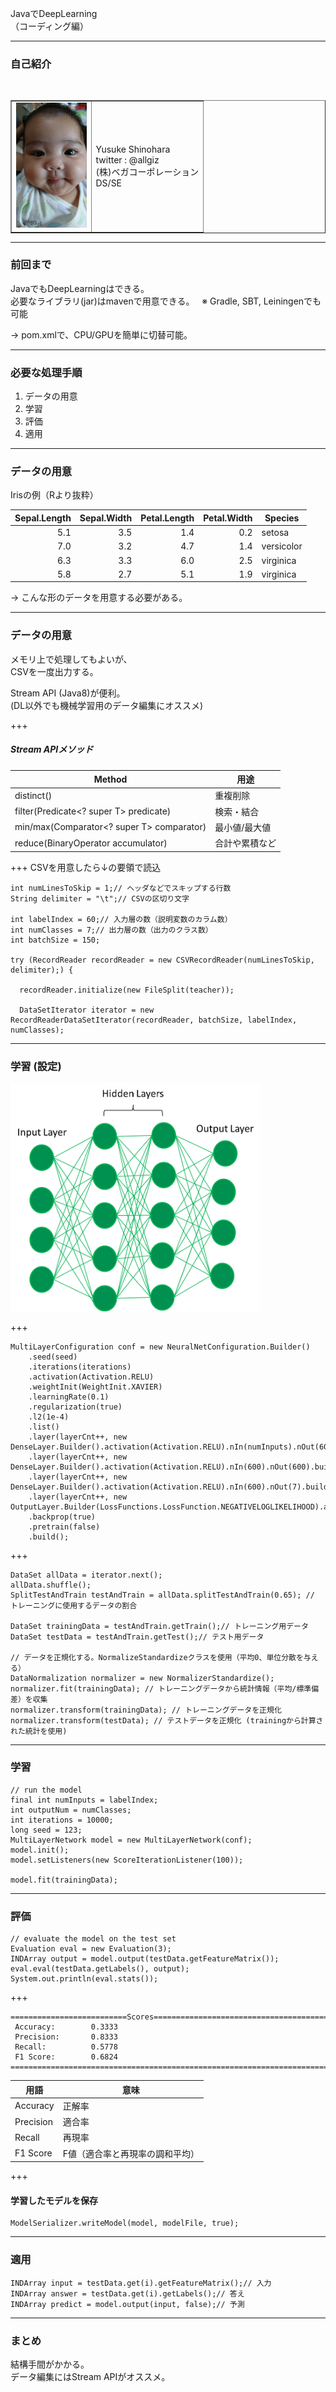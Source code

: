 JavaでDeepLearning  
（コーディング編）

---
### 自己紹介
<table border="1">
  <tr>
    <td>
      <img src="https://raw.githubusercontent.com/complex-alpha/DLwJavaLT4/master/2017-07-15%2015.51.17.jpg" height="200">
    </td>
    <td>
      Yusuke Shinohara<br>
      twitter : @allgiz<br>
      (株)ベガコーポレーション<br>
      DS/SE
    </td>

  </tr>
</table>

---
### 前回まで
JavaでもDeepLearningはできる。  
必要なライブラリ(jar)はmavenで用意できる。  
※ Gradle, SBT, Leiningenでも可能   




-> pom.xmlで、CPU/GPUを簡単に切替可能。  

---
### 必要な処理手順
1. データの用意
2. 学習
3. 評価
4. 適用

---
### データの用意
Irisの例（Rより抜粋）

|Sepal.Length|Sepal.Width|Petal.Length|Petal.Width|Species|
|--:|--:|--:|--:|--|
|5.1|3.5|1.4|0.2|setosa|
|7.0|3.2|4.7|1.4|versicolor|
|6.3|3.3|6.0|2.5|virginica|
|5.8|2.7|5.1|1.9|virginica|

-> こんな形のデータを用意する必要がある。

---
### データの用意
メモリ上で処理してもよいが、   
CSVを一度出力する。  




Stream API (Java8)が便利。   
(DL以外でも機械学習用のデータ編集にオススメ)

+++
##### Stream APIメソッド
|Method|用途|
|--|--|
|distinct()|重複削除|
|filter(Predicate<? super T> predicate)|検索・結合|
|min/max(Comparator<? super T> comparator)|最小値/最大値|
|reduce(BinaryOperator<T> accumulator)|合計や累積など|

+++
CSVを用意したら↓の要領で読込
```
int numLinesToSkip = 1;// ヘッダなどでスキップする行数
String delimiter = "\t";// CSVの区切り文字

int labelIndex = 60;// 入力層の数（説明変数のカラム数）
int numClasses = 7;// 出力層の数（出力のクラス数）
int batchSize = 150;

try (RecordReader recordReader = new CSVRecordReader(numLinesToSkip, delimiter);) {

  recordReader.initialize(new FileSplit(teacher));

  DataSetIterator iterator = new RecordReaderDataSetIterator(recordReader, batchSize, labelIndex, numClasses);

```

---
### 学習 (設定)
<img src="https://github.com/complex-alpha/DLwJavaLT4/blob/master/genericDNN.png?raw=true" width="400">

+++
```
MultiLayerConfiguration conf = new NeuralNetConfiguration.Builder()
    .seed(seed)
    .iterations(iterations)
    .activation(Activation.RELU)
    .weightInit(WeightInit.XAVIER)
    .learningRate(0.1)
    .regularization(true)
    .l2(1e-4)
    .list()
    .layer(layerCnt++, new DenseLayer.Builder().activation(Activation.RELU).nIn(numInputs).nOut(600).build())
    .layer(layerCnt++, new DenseLayer.Builder().activation(Activation.RELU).nIn(600).nOut(600).build())
    .layer(layerCnt++, new DenseLayer.Builder().activation(Activation.RELU).nIn(600).nOut(7).build())
    .layer(layerCnt++, new OutputLayer.Builder(LossFunctions.LossFunction.NEGATIVELOGLIKELIHOOD).activation(Activation.SOFTMAX).nIn(7).nOut(outputNum).build())
    .backprop(true)
    .pretrain(false)
    .build();
```
+++
```
DataSet allData = iterator.next();
allData.shuffle();
SplitTestAndTrain testAndTrain = allData.splitTestAndTrain(0.65); // トレーニングに使用するデータの割合

DataSet trainingData = testAndTrain.getTrain();// トレーニング用データ
DataSet testData = testAndTrain.getTest();// テスト用データ

// データを正規化する。NormalizeStandardizeクラスを使用（平均0、単位分散を与える）
DataNormalization normalizer = new NormalizerStandardize();
normalizer.fit(trainingData); // トレーニングデータから統計情報（平均/標準偏差）を収集
normalizer.transform(trainingData); // トレーニングデータを正規化
normalizer.transform(testData); // テストデータを正規化 (trainingから計算された統計を使用)
```

---
### 学習
```
// run the model
final int numInputs = labelIndex;
int outputNum = numClasses;
int iterations = 10000;
long seed = 123;
MultiLayerNetwork model = new MultiLayerNetwork(conf);
model.init();
model.setListeners(new ScoreIterationListener(100));

model.fit(trainingData);
```
---
### 評価
```
// evaluate the model on the test set
Evaluation eval = new Evaluation(3);
INDArray output = model.output(testData.getFeatureMatrix());
eval.eval(testData.getLabels(), output);
System.out.println(eval.stats());
```
+++
```
==========================Scores========================================
 Accuracy:        0.3333
 Precision:       0.8333
 Recall:          0.5778
 F1 Score:        0.6824
========================================================================
```
|用語|意味|
|--|--|
|Accuracy|正解率|
|Precision|適合率|
|Recall|再現率|
|F1 Score|F値（適合率と再現率の調和平均）|

+++
#### 学習したモデルを保存
```
ModelSerializer.writeModel(model, modelFile, true);
```
---
### 適用
```
INDArray input = testData.get(i).getFeatureMatrix();// 入力
INDArray answer = testData.get(i).getLabels();// 答え
INDArray predict = model.output(input, false);// 予測
```

---
### まとめ
結構手間がかかる。  
データ編集にはStream APIがオススメ。  
